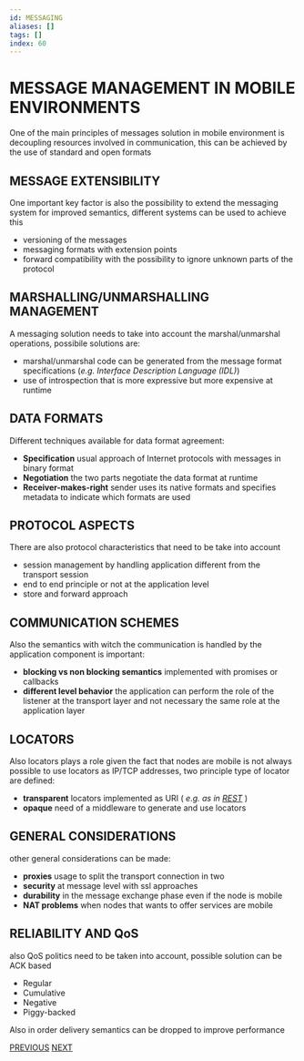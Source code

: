 ```yaml
---
id: MESSAGING
aliases: []
tags: []
index: 60
---
```


# MESSAGE MANAGEMENT IN MOBILE ENVIRONMENTS

One of the main principles of messages solution in mobile environment is decoupling resources involved in communication, this can be achieved by the use of standard and open formats

## MESSAGE EXTENSIBILITY

One important key factor is also the possibility to extend the messaging system for improved semantics, different systems can be used to achieve this

- versioning of the messages
- messaging formats with extension points
- forward compatibility with the possibility to ignore unknown parts of the protocol

## MARSHALLING/UNMARSHALLING MANAGEMENT

A messaging solution needs to take into account the marshal/unmarshal operations, possibile solutions are:

- marshal/unmarshal code can be generated from the message format specifications (*e.g. Interface Description Language (IDL)*)
- use of introspection that is more expressive but more expensive at runtime

## DATA FORMATS

Different techniques available for data format agreement:

- **Specification** usual approach of Internet protocols with messages in binary format
- **Negotiation** the two parts negotiate the data format at runtime
- **Receiver-makes-right** sender uses its native formats and specifies metadata to indicate which formats are used

## PROTOCOL ASPECTS

There are also protocol characteristics that need to be take into account

- session management by handling application different from the transport session
- end to end principle or not at the application level
- store and forward approach

## COMMUNICATION SCHEMES

Also the semantics with witch the communication is handled by the application component is important:

- **blocking vs non blocking semantics**  implemented with promises or callbacks
- **different level behavior**  the application can perform the role of the listener at the transport layer and not necessary the same role at the application layer

## LOCATORS

Also locators plays a role given the fact that nodes are mobile is not always possible to use locators as IP/TCP addresses, two principle type of locator are defined:

- **transparent** locators implemented as URI ( *e.g. as in [REST](mobile_systems/REST.md)* )
- **opaque** need of a middleware to generate and use locators

## GENERAL CONSIDERATIONS

other general considerations can be made:

- **proxies** usage to split the transport connection in two
- **security**  at message level with ssl approaches
- **durability** in the message exchange phase even if the node is mobile
- **NAT problems** when nodes that wants to offer services are mobile

## RELIABILITY AND QoS

also QoS politics need to be taken into account, possible solution can be ACK based

- Regular
- Cumulative
- Negative
- Piggy-backed

Also in order delivery semantics can be dropped to improve performance

[PREVIOUS](pages/discovery_messages_events/SERVICE_DISCOVERY.md) [NEXT](mobile_systems/discovery_messages_events/JAVA_MESSAGE_SERVICE.md)
